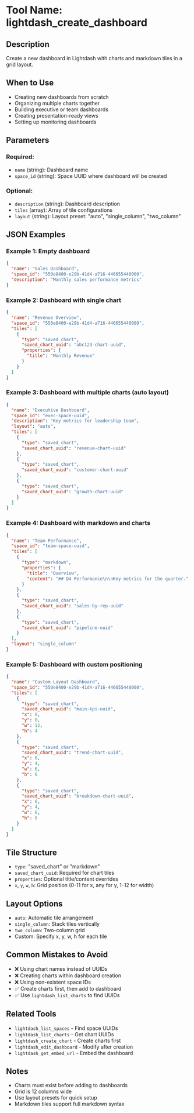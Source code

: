 # Tool Name: lightdash_create_dashboard

## Description
Create a new dashboard in Lightdash with charts and markdown tiles in a grid layout.

## When to Use
- Creating new dashboards from scratch
- Organizing multiple charts together
- Building executive or team dashboards
- Creating presentation-ready views
- Setting up monitoring dashboards

## Parameters

### Required:
- `name` (string): Dashboard name
- `space_id` (string): Space UUID where dashboard will be created

### Optional:
- `description` (string): Dashboard description
- `tiles` (array): Array of tile configurations
- `layout` (string): Layout preset: "auto", "single_column", "two_column"

## JSON Examples

### Example 1: Empty dashboard
```json
{
  "name": "Sales Dashboard",
  "space_id": "550e8400-e29b-41d4-a716-446655440000",
  "description": "Monthly sales performance metrics"
}
```

### Example 2: Dashboard with single chart
```json
{
  "name": "Revenue Overview",
  "space_id": "550e8400-e29b-41d4-a716-446655440000",
  "tiles": [
    {
      "type": "saved_chart",
      "saved_chart_uuid": "abc123-chart-uuid",
      "properties": {
        "title": "Monthly Revenue"
      }
    }
  ]
}
```

### Example 3: Dashboard with multiple charts (auto layout)
```json
{
  "name": "Executive Dashboard",
  "space_id": "exec-space-uuid",
  "description": "Key metrics for leadership team",
  "layout": "auto",
  "tiles": [
    {
      "type": "saved_chart",
      "saved_chart_uuid": "revenue-chart-uuid"
    },
    {
      "type": "saved_chart", 
      "saved_chart_uuid": "customer-chart-uuid"
    },
    {
      "type": "saved_chart",
      "saved_chart_uuid": "growth-chart-uuid"
    }
  ]
}
```

### Example 4: Dashboard with markdown and charts
```json
{
  "name": "Team Performance",
  "space_id": "team-space-uuid",
  "tiles": [
    {
      "type": "markdown",
      "properties": {
        "title": "Overview",
        "content": "## Q4 Performance\n\nKey metrics for the quarter."
      }
    },
    {
      "type": "saved_chart",
      "saved_chart_uuid": "sales-by-rep-uuid"
    },
    {
      "type": "saved_chart",
      "saved_chart_uuid": "pipeline-uuid"
    }
  ],
  "layout": "single_column"
}
```

### Example 5: Dashboard with custom positioning
```json
{
  "name": "Custom Layout Dashboard",
  "space_id": "550e8400-e29b-41d4-a716-446655440000",
  "tiles": [
    {
      "type": "saved_chart",
      "saved_chart_uuid": "main-kpi-uuid",
      "x": 0,
      "y": 0,
      "w": 12,
      "h": 4
    },
    {
      "type": "saved_chart",
      "saved_chart_uuid": "trend-chart-uuid",
      "x": 0,
      "y": 4,
      "w": 6,
      "h": 6
    },
    {
      "type": "saved_chart",
      "saved_chart_uuid": "breakdown-chart-uuid",
      "x": 6,
      "y": 4,
      "w": 6,
      "h": 6
    }
  ]
}
```

## Tile Structure
- `type`: "saved_chart" or "markdown"
- `saved_chart_uuid`: Required for chart tiles
- `properties`: Optional title/content overrides
- `x`, `y`, `w`, `h`: Grid position (0-11 for x, any for y, 1-12 for width)

## Layout Options
- `auto`: Automatic tile arrangement
- `single_column`: Stack tiles vertically
- `two_column`: Two-column grid
- Custom: Specify x, y, w, h for each tile

## Common Mistakes to Avoid
- ❌ Using chart names instead of UUIDs
- ❌ Creating charts within dashboard creation
- ❌ Using non-existent space IDs
- ✅ Create charts first, then add to dashboard
- ✅ Use `lightdash_list_charts` to find UUIDs

## Related Tools
- `lightdash_list_spaces` - Find space UUIDs
- `lightdash_list_charts` - Get chart UUIDs
- `lightdash_create_chart` - Create charts first
- `lightdash_edit_dashboard` - Modify after creation
- `lightdash_get_embed_url` - Embed the dashboard

## Notes
- Charts must exist before adding to dashboards
- Grid is 12 columns wide
- Use layout presets for quick setup
- Markdown tiles support full markdown syntax